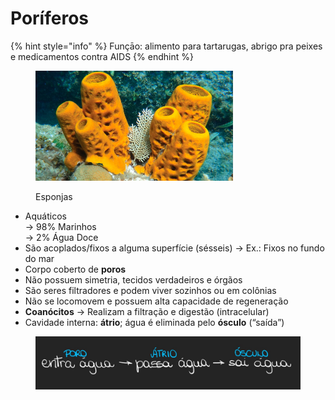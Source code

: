 # Poríferos

{% hint style="info" %}
Funçāo: alimento para tartarugas, abrigo pra peixes e medicamentos contra AIDS
{% endhint %}

<figure><img src="../../.gitbook/assets/imagem_2023-08-03_174713021.png" alt="" width="316"><figcaption><p>Esponjas</p></figcaption></figure>

* Aquáticos\
  → 98% Marinhos\
  → 2% Água Doce
* São acoplados/fixos a alguma superfície (sésseis) → Ex.: Fixos no fundo do mar
* Corpo coberto de **poros**
* Não possuem simetria, tecidos verdadeiros e órgãos
* São seres filtradores e podem viver sozinhos ou em colônias
* Não se locomovem e possuem alta capacidade de regeneração
* **Coanócitos** → Realizam a filtração e digestão (intracelular)
* Cavidade interna: **átrio**; água é eliminada pelo **ósculo** (“saída”)

<div align="center">

<figure><img src="../../.gitbook/assets/image.png" alt=""><figcaption></figcaption></figure>

</div>
